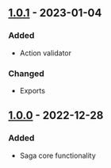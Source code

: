 ## [1.0.1] - 2023-01-04

### Added

- Action validator

### Changed
- Exports

## [1.0.0] - 2022-12-28

### Added

- Saga core functionality

[1.0.0]: https://github.com/spivak-dmytro/rabbitbox
[1.0.1]: https://github.com/spivak-dmytro/rabbitbox
